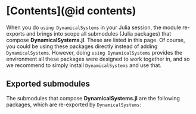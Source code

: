 # [Contents](@id contents)

When you do `using DynamicalSystems` in your Julia session, the module
re-exports and brings into scope all submodules (Julia packages) that compose **DynamicalSystems.jl**. These are listed in this page.
Of course, you could be using these packages directly instead of adding `DynamicalSystems`.
However, doing `using DynamicalSystems` provides the environment all these packages were designed to work together in, and so we recommend to simply install `DynamicalSystems` and use that.

## Exported submodules

The submodules that compose **DynamicalSystems.jl** are the following packages, which are re-exported by `DynamicalSystems`: